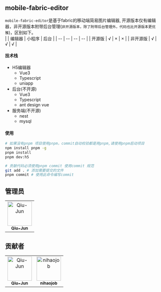 <!--
 * @Description: md
 * @Author: June
 * @Date: 2024-04-24 09:32:13
 * @FilePath: \mobile-fabric-editor\README.md
 * @LastEditTime: 2024-08-17 19:06:34
 * @LastEditors: June
-->

## mobile-fabric-editor

`mobile-fabric-editor`是基于fabric的移动端简易图片编辑器, 开源版本仅有编辑器，非开源版本附带后台管理(`非开源版本，除了附带后台管理外，代码也比开源版本更优雅`)，区别如下。<br />
|           | 编辑器  |  小程序  |    后台   |
|   --      | --      |   --     |   --     |
| 开源版    |     √   |    ×     |    ×      |
| 非开源版  |     √   |    √     |    √      |

#### 技术栈
- H5编辑器
  - Vue3
  - Typescript
  - uniapp
- 后台(不开源)
  - Vue3
  - Typescript
  - ant design vue
- 服务端(不开源)
  - nest
  - mysql

#### 使用

```bash
# 如果没有pnpm 项目使用pnpm，commit自动校验都是用pnpm,请使用pnpm启动项目
npm install pnpm -g
pnpm install
pnpm dev:h5

# 贡献代码必须使用pnpm commit 使用commit 规范
git add . # 添加需要提交的文件
pnpm commit # 使用此命令编写commit
```

## 管理员

<!-- readme: collaborators -start -->
<table>
<tr>
    <td align="center">
        <a href="https://github.com/Qiu-Jun">
            <img src="https://avatars.githubusercontent.com/u/24954362?v=4" width="80;" alt="Qiu-Jun"/>
            <br />
            <sub><b>Qiu-Jun</b></sub>
        </a>
    </td></tr>
</table>
<!-- readme: collaborators -end -->

## 贡献者

<!-- readme: contributors -start -->
<table>
<tr>
    <td align="center">
        <a href="https://github.com/Qiu-Jun">
            <img src="https://avatars.githubusercontent.com/u/24954362?v=4" width="80;" alt="Qiu-Jun"/>
            <br />
            <sub><b>Qiu-Jun</b></sub>
        </a>
    </td>
    <td align="center">
        <a href="https://github.com/nihaojob">
            <img src="https://avatars.githubusercontent.com/u/13534626?v=4" width="80;" alt="nihaojob"/>
            <br />
            <sub><b>nihaojob</b></sub>
        </a>
    </td></tr>
</table>
<!-- readme: contributors -end -->
